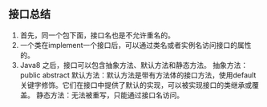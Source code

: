## 接口总结

1. 首先，同一个包下面，接口名也是不允许重名的。
2. 一个类在implement一个接口后，可以通过类名或者实例名访问接口的属性的。
3. Java8 之后，接口可以包含抽象方法、默认方法和静态方法。
   抽象方法： public abstract
   默认方法：默认方法是带有方法体的接口方法，使用default关键字修饰。它们在接口中提供了默认的实现，可以被实现接口的类继承或覆盖。
   静态方法：无法被重写，只能通过接口名访问。

   
